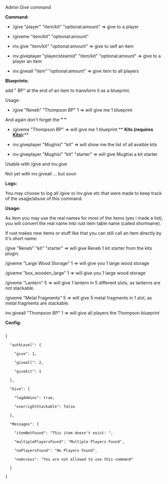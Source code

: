Admin Give command

**Command:**

- /give "player" "item/kit" "optional:amount" => give to a player

- /giveme "item/kit" "optional:amount"

- inv.give "item/kit" "optional:amount" => give to self an item

- inv.giveplayer "player/steamid" "item/kit" "optional:amount" => give to a player an item

- inv.giveall "item" "optional:amount" => give item to all players

**Blueprints:**

add " BP" at the end of an item to transform it as a blueprint.

Usage:

- /give "Reneb" "Thompson BP" 1 => will give me 1 blueprint

And again don't forget the **" "**

- /giveme "Thompson BP" => will give me 1 blueprint
**
**Kits (requires [Kits](http://forum.rustoxide.com/resources/kits.668/)):****

- inv.giveplayer "Mughisi" "kit" => will show me the list of all avaible kits

- inv.giveplayer "Mughisi" "kit" "starter" => will give Mughisi a kit starter

Usable with /give and inv.give

Not yet with inv.giveall ... but soon

**Logs:**

You may choose to log all /give or inv.give etc that were made to keep track of the usage/abuse of this command.

**Usage:**

As item you may use the real names for most of the items (yes i made a list), you will convert the real name into rust item table name (called shortname).

If rust makes new items or stuff like that you can still call an item directly by it's short name:

/give "Reneb" "kit" "starter" => will give Reneb 1 kit starter from the kits plugin.

/giveme "Large Wood Storage" 1 => will give you 1 large wood storage

/giveme "box_wooden_large" 1 => will give you 1 large wood storage

/giveme "Lantern" 5 => will give 1 lantern in 5 different slots, as lanterns are not stackable.

/giveme "Metal Fragments" 5 => will give 5 metal fragments in 1 slot, as metal fragments are stackable.

inv.giveall "Thompson BP" 1 => will give all players the Thompson blueprint

**Config:**

````

{

  "authLevel": {

    "give": 1,

    "giveall": 2,

    "givekit": 1

  },

  "Give": {

    "logAdmins": true,

    "overrightStackable": false

  },

  "Messages": {

    "itemNotFound": "This item doesn't exist: ",

    "multiplePlayersFound": "Multiple Players Found",

    "noPlayersFound": "No Players Found",

    "noAccess": "You are not allowed to use this command"

  }

}

 
````